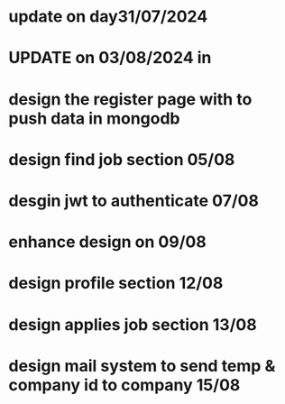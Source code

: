# update on day31/07/2024
# UPDATE on 03/08/2024 in 
# design the register page with to push data in mongodb
# design find job section 05/08
# desgin jwt to authenticate 07/08

# enhance design on 09/08
# design profile section 12/08
# design applies job section 13/08
# design mail system to send temp & company id to company 15/08